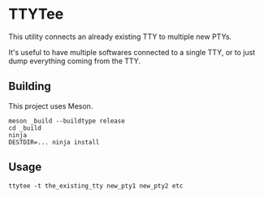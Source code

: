 # TTYTee

This utility connects an already existing TTY to multiple new PTYs.

It's useful to have multiple softwares connected to a single TTY, or to just dump everything coming from the TTY.

## Building

This project uses Meson.
```
meson _build --buildtype release
cd _build
ninja
DESTDIR=... ninja install

```


## Usage

```
ttytee -t the_existing_tty new_pty1 new_pty2 etc
```

##
